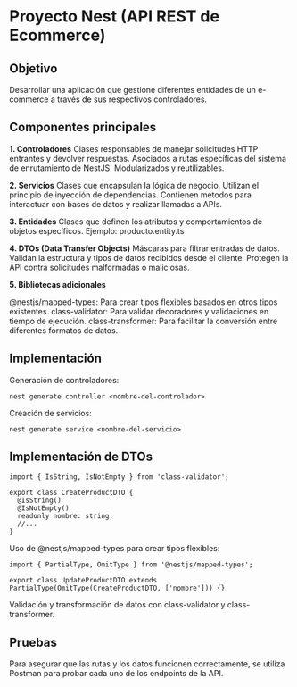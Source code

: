 # Proyecto Nest (API REST de Ecommerce)

## Objetivo
Desarrollar una aplicación que gestione diferentes entidades de un e-commerce a través de sus respectivos controladores.

## Componentes principales

__1. Controladores__
Clases responsables de manejar solicitudes HTTP entrantes y devolver respuestas.
Asociados a rutas específicas del sistema de enrutamiento de NestJS.
Modularizados y reutilizables.

__2. Servicios__
Clases que encapsulan la lógica de negocio.
Utilizan el principio de inyección de dependencias.
Contienen métodos para interactuar con bases de datos y realizar llamadas a APIs.

__3. Entidades__
Clases que definen los atributos y comportamientos de objetos específicos.
Ejemplo: producto.entity.ts

__4. DTOs (Data Transfer Objects)__
Máscaras para filtrar entradas de datos.
Validan la estructura y tipos de datos recibidos desde el cliente.
Protegen la API contra solicitudes malformadas o maliciosas.

__5. Bibliotecas adicionales__

@nestjs/mapped-types: Para crear tipos flexibles basados en otros tipos existentes.
class-validator: Para validar decoradores y validaciones en tiempo de ejecución.
class-transformer: Para facilitar la conversión entre diferentes formatos de datos.

## Implementación

Generación de controladores:

```
nest generate controller <nombre-del-controlador>

```
Creación de servicios:

```
nest generate service <nombre-del-servicio>

```
## Implementación de DTOs

```
import { IsString, IsNotEmpty } from 'class-validator';

export class CreateProductDTO {
  @IsString()
  @IsNotEmpty()
  readonly nombre: string;
  //...
}

```
Uso de @nestjs/mapped-types para crear tipos flexibles:
```
import { PartialType, OmitType } from '@nestjs/mapped-types';

export class UpdateProductDTO extends PartialType(OmitType(CreateProductDTO, ['nombre'])) {}

```
Validación y transformación de datos con class-validator y class-transformer.

## Pruebas
Para asegurar que las rutas y los datos funcionen correctamente, se utiliza Postman para probar cada uno de los endpoints de la API.
